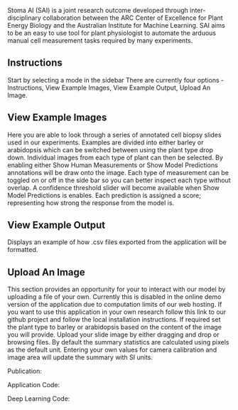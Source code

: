 Stoma AI (SAI) is a joint research outcome developed through inter-disciplinary collaboration between the ARC Center of Excellence for Plant Energy Biology and the Australian Institute for Machine Learning. SAI aims to be an easy to use tool for plant physiologist to automate the arduous manual cell measurement tasks required by many experiments.

## Instructions
Start by selecting a mode in the sidebar
There are currently four options - Instructions, View Example Images, View Example Output, Upload An Image.

## View Example Images
Here you are able to look through a series of annotated cell biopsy slides used in our experiments.
Examples are divided into either barley or arabidopsis which can be switched between using the plant type drop down.
Individual images from each type of plant can then be selected.
By enabling either Show Human Measurements or Show Model Predictions annotations will be draw onto the image.
Each type of measurement can be toggled on or off in the side bar so you can better inspect each type without overlap.
A confidence threshold slider will become available when Show Model Predictions is enables.
Each prediction is assigned a score; representing how strong the response from the model is.

## View Example Output
Displays an example of how .csv files exported from the application will be formatted.

## Upload An Image
This section provides an opportunity for your to interact with our model by uploading a file of your own.
Currently this is disabled in the online demo version of the application due to computation limits of our web hosting.
If you want to use this application in your own research follow this link to our github project and follow the local installation instructions.
If required set the plant type to barley or arabidopsis based on the content of the image you will provide.
Upload your slide image by either dragging and drop or browsing files.
By default the summary statistics are calculated using pixels as the default unit.
Entering your own values for camera calibration and image area will update the summary with SI units.

Publication: 

Application Code: 

Deep Learning Code: 